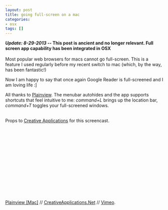 ```yaml
---
layout: post
title: going full-screen on a mac
categories:
- osx
tags: []
---
```

<strong><i>Update: 8-29-2013</i> -- This post is ancient and no longer relevant. Full screen app capability has been integrated in OSX</strong>
<br /><br />
Most popular web browsers for macs cannot go full-screen.  This is a feature I used regularly before my recent switch to mac (which, by the way, has been fantastic!)

Now I am happy to say that once again Google Reader is full-screened and I am loving life :]

All thanks to <a href="http://www.barbariangroup.com/software/plainview_app_1_0">Plainview</a>.  The menubar autohides and the app supports shortcuts that feel intuitive to me: <em>command+L</em> brings up the location bar, <em>command+T</em> toggles your full-screened windows.<br /><br />

Props to <a href="http://www.creativeapplications.net/2009/02/08/plainview-mac/">Creative Applications</a> for this screencast.
<br /><br />
<object classid="clsid:d27cdb6e-ae6d-11cf-96b8-444553540000" width="400" height="225" codebase="http://download.macromedia.com/pub/shockwave/cabs/flash/swflash.cab#version=6,0,40,0"><param name="allowfullscreen" value="true" /><param name="allowscriptaccess" value="always" /><param name="src" value="http://vimeo.com/moogaloop.swf?clip_id=3132493&amp;server=vimeo.com&amp;show_title=1&amp;show_byline=0&amp;show_portrait=0&amp;color=ffffff&amp;fullscreen=1" /><embed type="application/x-shockwave-flash" width="400" height="225" src="http://vimeo.com/moogaloop.swf?clip_id=3132493&amp;server=vimeo.com&amp;show_title=1&amp;show_byline=0&amp;show_portrait=0&amp;color=ffffff&amp;fullscreen=1" allowscriptaccess="always" allowfullscreen="true"></embed></object><br />
<a href="http://vimeo.com/3132493">Plainview [Mac]</a> // <a href="http://vimeo.com/creativeapps">CreativeApplications.Net</a> // <a href="http://vimeo.com">Vimeo</a>.
